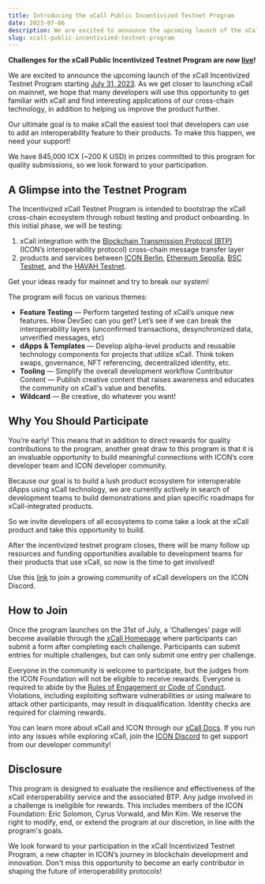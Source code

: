 ```yaml
---
title: Introducing the xCall Public Incentivized Testnet Program
date: 2023-07-06
description: We are excited to announce the upcoming launch of the xCall Incentivized Testnet Program starting July 31, 2023. Our ultimate goal is to make xCall the easiest tool that developers can use to add an interoperability feature to their products.
slug: xcall-public-incentivized-testnet-program
---
```


**Challenges for the xCall Public Incentivized Testnet Program are now [live](https://iconfoundation.notion.site/xCall-Incentivized-Testnet-Program-Phase-1-9d16a7bc2b124b348a78896f378ee316)!**

We are excited to announce the upcoming launch of the xCall Incentivized Testnet Program starting [July 31, 2023](https://calendar.google.com/calendar/event?action=TEMPLATE&tmeid=MHJobThuMjdkNXQ0aWZqa2hsMHBoYW9iNDcgaGVsbG9AaWNvbi5mb3VuZGF0aW9u&tmsrc=hello%40icon.foundation). As we get closer to launching xCall on mainnet, we hope that many developers will use this opportunity to get familiar with xCall and find interesting applications of our cross-chain technology, in addition to helping us improve the product further. 

Our ultimate goal is to make xCall the easiest tool that developers can use to add an interoperability feature to their products. To make this happen, we need your support! 

We have 845,000 ICX (~200 K USD) in prizes committed to this program for quality submissions, so we look forward to your participation. 

## A Glimpse into the Testnet Program

The Incentivized xCall Testnet Program is intended to bootstrap the xCall cross-chain ecosystem through robust testing and product onboarding. In this initial phase, we will be testing: 
1. xCall integration with the [Blockchain Transmission Protocol (BTP)](https://docs.icon.community/cross-chain-communication/blockchain-transmission-protocol-btp) (ICON’s interoperability protocol) cross-chain message transfer layer
2. products and services between [ICON Berlin](https://docs.icon.community/icon-stack/icon-networks/main-network#berlin-test-network), [Ethereum Sepolia](https://ethereum.org/en/developers/docs/networks/#sepolia), [BSC Testnet](https://docs.bnbchain.org/docs/BSCtestnet), and the [HAVAH Testnet](https://docs.havah.io/havah/what-is-havah/readme). 

Get your ideas ready for mainnet and try to break our system!

The program will focus on various themes:

* **Feature Testing** — Perform targeted testing of xCall’s unique new features. How DevSec can you get? Let’s see if we can break the interoperability layers (unconfirmed transactions, desynchronized data, unverified messages, etc)
* **dApps & Templates** — Develop alpha-level products and reusable technology components for projects that utilize xCall. Think token swaps, governance, NFT referencing, decentralized identity, etc. 
* **Tooling** — Simplify the overall development workflow
Contributor Content — Publish creative content that raises awareness and educates the community on xCall's value and benefits.
* **Wildcard** — Be creative, do whatever you want!

## Why You Should Participate

You’re early! This means that in addition to direct rewards for quality contributions to the program, another great draw to this program is that it is an invaluable opportunity to build meaningful connections with ICON’s core developer team and ICON developer community. 

Because our goal is to build a lush product ecosystem for interoperable dApps using xCall technology, we are currently actively in search of development teams to build demonstrations and plan specific roadmaps for xCall-integrated products. 

So we invite developers of all ecosystems to come take a look at the xCall product and take this opportunity to build. 

After the incentivized testnet program closes, there will be many follow up resources and funding opportunities available to development teams for their products that use xCall, so now is the time to get involved!

Use this [link](https://discord.gg/8ZG7hCsWND) to join a growing community of xCall developers on the ICON Discord.

## How to Join

Once the program launches on the 31st of July, a ‘Challenges’ page will become available through the [xCall Homepage](https://icon.community/xcall/) where participants can submit a form after completing each challenge. Participants can submit entries for multiple challenges, but can only submit one entry per challenge.

Everyone in the community is welcome to participate, but the judges from the ICON Foundation will not be eligible to receive rewards. Everyone is required to abide by the [Rules of Engagement or Code of Conduct](https://github.com/icon-project/community/blob/main/CODE_OF_CONDUCT.md). Violations, including exploiting software vulnerabilities or using malware to attack other participants, may result in disqualification. Identity checks are required for claiming rewards.

You can learn more about xCall and ICON through our [xCall Docs](https://docs.icon.community/cross-chain-communication/xcall). If you run into any issues while exploring xCall, join the [ICON Discord](https://discord.gg/8ZG7hCsWND) to get support from our developer community!

## Disclosure

This program is designed to evaluate the resilience and effectiveness of the xCall interoperability service and the associated BTP. Any judge involved in a challenge is ineligible for rewards. This includes members of the ICON Foundation: Eric Solomon, Cyrus Vorwald, and Min Kim. We reserve the right to modify, end, or extend the program at our discretion, in line with the program's goals.

We look forward to your participation in the xCall Incentivized Testnet Program, a new chapter in ICON’s journey in blockchain development and innovation. Don't miss this opportunity to become an early contributor in shaping the future of interoperability protocols!
